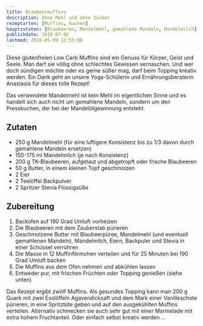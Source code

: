```yaml
---
title: Blaubeermuffins
description: Ohne Mehl und ohne Zucker
rezeptarten: [Muffins, Kuchen]
hauptzutaten: [Blaubeeren, Mandelmehl, gemahlene Mandeln, Mandelmilch]
publishdate: 2019-07-02
lastmod: 2020-05-09 12:55:00
---
```


Diese glutenfreien Low Carb Muffins sind ein Genuss für Körper, Geist und Seele. Man darf sie völlig ohne schlechtes Gewissen vernaschen. Und wer doch sündigen möchte oder es gerne süßer mag, darf beim Topping kreativ werden. Ein Dank geht an unsere Yoga-Schülerin und Ernährungsberaterin Anastasia für dieses tolle Rezept!

Das verwendete Mandelmehl ist kein Mehl im eigentlichen Sinne und es handelt sich auch nicht um gemahlene Mandeln, sondern um den Presskuchen, der bei der Mandelölgewinnung entsteht.


## Zutaten

- 250 g Mandelmehl (für eine luftigere Konsistenz bis zu 1/3 davon durch gemahlene Mandeln ersetzen)
- 150-175 ml Mandelmilch (je nach Konsistenz)
- 200 g TK-Blaubeeren, aufgetaut und abgetropft oder frische Blaubeeren
- 50 g Butter, in einem kleinen Topf geschmolzen
- 2 Eier
- 2 Teelöffel Backpulver
- 2 Spritzer Stevia Flüssigsüße


## Zubereitung

1. Backofen auf 190 Grad Umluft vorheizen
2. Die Blaubeeren mit dem Zauberstab pürieren
3. Geschmolzene Butter mit Blaubeerpüree, Mandelmehl (und eventuell gemahlenen Mandeln), Mandelmilch, Eiern, Backpuler und Stevia in einer Schüssel verrühren
4. Die Masse in 12 Muffinförmchen verteilen und für 25 Minuten bei 190 Grad Umluft backen
5. Die Muffins aus dem Ofen nehmen und abkühlen lassen
6. Entweder pur, mit frischen Früchten oder Topping genießen (siehe unten)

Das Rezept ergibt zwölf Muffins. Als gesundes Topping kann man 200 g Quark mit zwei Esslöffeln Agavendicksaft und dem Mark einer Vanilleschote pürieren, in eine Spritztüte geben und auf den ausgekühlten Muffins verteilen. Alternativ schmecken sie auch sehr gut mit  einer Marmelade mit extra hohem Fruchtanteil. Oder einfach selbst kreativ werden ...